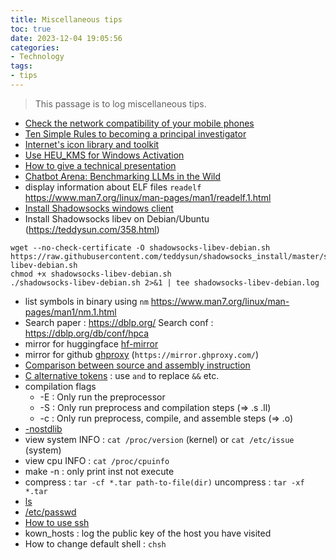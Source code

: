 ```yaml
---
title: Miscellaneous tips
toc: true
date: 2023-12-04 19:05:56
categories:
- Technology
tags:
- tips
---
```


> This passage is to log miscellaneous tips.

<!-- more -->
- [Check the network compatibility of your mobile phones](https://www.kimovil.com/)
- [Ten Simple Rules to becoming a principal investigator](https://journals.plos.org/ploscompbiol/article?id=10.1371/journal.pcbi.1007448)
- [Internet's icon library and toolkit](https://fontawesome.com/)
- [Use HEU_KMS for Windows Activation](https://github.com/zbezj/HEU_KMS_Activator)
- [How to give a technical presentation](https://homes.cs.washington.edu/~mernst/advice/giving-talk.html)
- [Chatbot Arena: Benchmarking LLMs in the Wild](https://chat.lmsys.org/)
- display information about ELF files `readelf` https://www.man7.org/linux/man-pages/man1/readelf.1.html
- [Install Shadowsocks windows client](https://github.com/shadowsocks/shadowsocks-windows/releases/download/4.4.1.0/Shadowsocks-4.4.1.0.zip)
- Install Shadowsocks libev on Debian/Ubuntu (https://teddysun.com/358.html)
```
wget --no-check-certificate -O shadowsocks-libev-debian.sh https://raw.githubusercontent.com/teddysun/shadowsocks_install/master/shadowsocks-libev-debian.sh
chmod +x shadowsocks-libev-debian.sh
./shadowsocks-libev-debian.sh 2>&1 | tee shadowsocks-libev-debian.log
```
- list symbols in binary using `nm` https://www.man7.org/linux/man-pages/man1/nm.1.html
- Search paper : https://dblp.org/  Search conf : https://dblp.org/db/conf/hpca
- mirror for huggingface [hf-mirror](https://hf-mirror.com/)
- mirror for github [ghproxy](https://mirror.ghproxy.com/) (`https://mirror.ghproxy.com/`)
- [Comparison between source and assembly instruction](https://godbolt.org/)
- [C alternative tokens](https://en.wikipedia.org/wiki/C_alternative_tokens) : use `and` to replace `&&` etc.
- compilation flags
    - -E : Only run the preprocessor
    - -S : Only run preprocess and compilation steps (=> .s .ll)
    - -c : Only run preprocess, compile, and assemble steps (=> .o)
- [-nostdlib](https://gcc.gnu.org/onlinedocs/gcc/Link-Options.html#index-nostdlib)
- view system INFO : `cat /proc/version` (kernel) or `cat /etc/issue` (system)
- view cpu INFO : `cat /proc/cpuinfo`
- make -n : only print inst not execute 
- compress : `tar -cf *.tar path-to-file(dir)` uncompress : `tar -xf *.tar`
- [ls](https://www.runoob.com/linux/linux-comm-ls.html)
- [/etc/passwd](https://www.geeksforgeeks.org/understanding-the-etc-passwd-file/)
- [How to use ssh](https://zhuanlan.zhihu.com/p/21999778)
- kown_hosts : log the public key of the host you have visited
- How to change default shell : `chsh`









